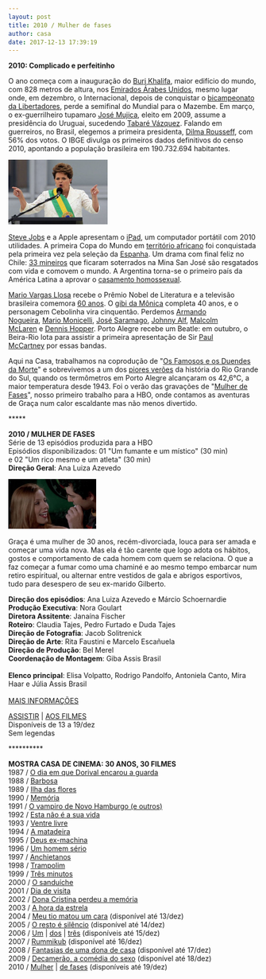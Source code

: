 ```yaml
---
layout: post
title: 2010 / Mulher de fases
author: casa
date: 2017-12-13 17:39:19
---
```

**2010: Complicado e perfeitinho**

O ano começa com a inauguração do [Burj Khalifa](https://www.youtube.com/watch?v=cn7AFhVEI5o), maior edifício do mundo, com 828 metros de altura, nos [Emirados Árabes Unidos](https://pt.wikipedia.org/wiki/Emirados_%C3%81rabes_Unidos), mesmo lugar onde, em dezembro, o Internacional, depois de conquistar o [bicampeonato da Libertadores](https://www.youtube.com/watch?v=4H8TBNKG_i8), perde a semifinal do Mundial para o Mazembe. Em março, o ex-guerrilheiro tupamaro [José Mujica](https://pt.wikipedia.org/wiki/Jos%C3%A9_Mujica), eleito em 2009, assume a presidência do Uruguai, sucedendo [Tabaré Vázquez](https://pt.wikipedia.org/wiki/Tabar%C3%A9_V%C3%A1zquez). Falando em guerreiros, no Brasil, elegemos a primeira presidenta, [Dilma Rousseff](http://dilma.com.br/), com 56% dos votos. O IBGE divulga os primeiros dados definitivos do censo 2010, apontando a população brasileira em 190.732.694 habitantes.

![](/uploads/dilma1_0.jpg)

[Steve Jobs](https://pt.wikipedia.org/wiki/Steve_Jobs) e a Apple apresentam o [iPad](https://youtu.be/6Fk1V5NqoD4), um computador portátil com 2010 utilidades. A primeira Copa do Mundo em [território africano](https://www.youtube.com/watch?v=Clg_U3UhsIA) foi conquistada pela primeira vez pela seleção da [Espanha](https://www.youtube.com/watch?v=EVMGxBjHXnA). Um drama com final feliz no Chile: [33 mineiros](https://www.youtube.com/watch?v=7g_qzFlB28o) que ficaram soterrados na Mina San José são resgatados com vida e comovem o mundo. A Argentina torna-se o primeiro país da América Latina a aprovar o [casamento homossexual](http://g1.globo.com/mundo/noticia/2010/07/senado-da-argentina-aprova-o-casamento-gay.html).

[Mario Vargas Llosa](https://pt.wikipedia.org/wiki/Mario_Vargas_Llosa) recebe o Prêmio Nobel de Literatura e a televisão brasileira comemora [60 anos](https://www.youtube.com/watch?v=Ei-X9vbQ3TQ). O [gibi da Mônica](https://www.terra.com.br/diversao/cinema/gibi-da-monica-faz-40-anos-veja-melhores-momentos-da-turma,6939078553a7a310VgnCLD200000bbcceb0aRCRD.html) completa 40 anos, e o personagem Cebolinha vira cinquentão. Perdemos [Armando Nogueira](https://pt.wikipedia.org/wiki/Armando_Nogueira), [Mario Monicelli](https://www.melhoresfilmes.com.br/directors/mario-monicelli), [José Saramago](https://www.youtube.com/watch?v=1z0fUCy7ODU), [Johnny Alf](https://youtu.be/jWebDAydPpA), [Malcolm McLaren](https://en.wikipedia.org/wiki/Malcolm_McLaren) e [Dennis Hopper](https://www.youtube.com/watch?v=j_-KG4H7cpk). Porto Alegre recebe um Beatle: em outubro, o Beira-Rio lota para assistir a primeira apresentação de Sir [Paul McCartney](https://www.youtube.com/watch?v=G4Fh9qwmhJY) por essas bandas.

Aqui na Casa, trabalhamos na coprodução de "[Os Famosos e os Duendes da Morte](https://www.youtube.com/watch?v=4fBUjaii4kw)" e sobrevivemos a um dos [piores verões](https://www.youtube.com/watch?v=Zd7WBUj8PAs) da história do Rio Grande do Sul, quando os termômetros em Porto Alegre alcançaram os 42,6°C, a maior temperatura desde 1943. Foi o verão das gravações de "[Mulher de Fases](https://www.casacinepoa.com.br/filmes/mulher-de-fases/)", nosso primeiro trabalho para a HBO, onde contamos as aventuras de Graça num calor escaldante mas não menos divertido.

\*\*\*\**

**2010 / MULHER DE FASES**\
Série de 13 episódios produzida para a HBO\
Episódios disponibilizados: 01 "Um fumante e um místico" (30 min)\
e 02 "Um rico mesmo e um atleta" (30 min)\
**Direção Geral**: Ana Luiza Azevedo

![](/uploads/mdf01-im.jpg)

Graça é uma mulher de 30 anos, recém-divorciada, louca para ser amada e começar uma vida nova. Mas ela é tão carente que logo adota os hábitos, gostos e comportamento de cada homem com quem se relaciona. O que a faz começar a fumar como uma chaminé e ao mesmo tempo embarcar num retiro espiritual, ou alternar entre vestidos de gala e abrigos esportivos, tudo para desespero de seu ex-marido Gilberto.

**Direção dos episódios**: Ana Luiza Azevedo e Márcio Schoernardie\
**Produção Executiva**: Nora Goulart\
**Diretora Assitente**: Janaína Fischer\
**Roteiro**: Claudia Tajes, Pedro Furtado e Duda Tajes\
**Direção de Fotografia**: Jacob Solitrenick\
**Direção de Arte**: Rita Faustini e Marcelo Escañuela\
**Direção de Produção**: Bel Merel\
**Coordenação de Montagem**: Giba Assis Brasil\
\
**Elenco principal**: Elisa Volpatto, Rodrigo Pandolfo, Antoniela Canto, Mira Haar e Júlia Assis Brasil\
 \
[MAIS INFORMAÇÕES](https://www.casacinepoa.com.br/filmes/mulher-de-fases/)

[A﻿SSISTIR](https://vimeo.com/243208959) | [AOS FILMES](https://vimeo.com/244361035)\
Disponíveis de 13 a 19/dez\
Sem legendas

\*\*\*\*\*\*\*\*\*\*

**MOSTRA CASA DE CINEMA: 30 ANOS, 30 FILMES**\
1987 / [O dia em que Dorival encarou a guarda](https://www.casacinepoa.com.br/blog/2017-11-20-1986-87-o-dia-em-que-dorival-encarou-a-guarda/)\
1988 / [Barbosa](https://www.casacinepoa.com.br/blog/2017-11-21-1988-barbosa/)[](http://www.casacinepoa.com.br/o-blog/casa-30-anos/1988-barbosa)\
1989 / [Ilha das flores](https://www.casacinepoa.com.br/blog/2017-11-22-1989-ilha-das-flores/)\
1990 / [Memória](https://www.casacinepoa.com.br/blog/2017-11-23-1990-mem%C3%B3ria/)\
1991 / [O vampiro de Novo Hamburgo (e outros)](https://www.casacinepoa.com.br/blog/2017-11-24-1991-o-vampiro-de-novo-hamburgo-e-outros/)\
1992 / [Esta não é a sua vida](https://www.casacinepoa.com.br/blog/2017-11-25-1992-esta-n%C3%A3o-%C3%A9-a-sua-vida/)\
1993 / [Ventre livre](https://www.casacinepoa.com.br/blog/2017-11-26-1993-ventre-livre/)\
1994 / [A matadeira](https://www.casacinepoa.com.br/blog/2017-11-27-1994-a-matadeira/)\
1995 / [Deus ex-machina](https://www.casacinepoa.com.br/blog/2017-11-28-1995-deus-ex-machina/)\
1996 / [Um homem sério](https://www.casacinepoa.com.br/blog/2017-11-29-1996-um-homem-s%C3%A9rio/)\
1997 / [Anchietanos](https://www.casacinepoa.com.br/blog/2017-11-30-1997-anchietanos/)\
1998 / [Trampolim](https://www.casacinepoa.com.br/blog/2017-12-01-1998-trampolim/)\
1999 / [Três minutos](https://www.casacinepoa.com.br/blog/2017-12-02-1999-tr%C3%AAs-minutos/)\
2000 / [O sanduíche](https://www.casacinepoa.com.br/blog/2017-12-03-2000-o-sandu%C3%ADche/)\
2001 / [Dia de visita](https://www.casacinepoa.com.br/blog/2017-12-04-2001-dia-de-visita/)\
2002 / [Dona Cristina perdeu a memória](https://www.casacinepoa.com.br/blog/2017-12-05-2002-dona-cristina-perdeu-a-mem%C3%B3ria/)\
2003 / [A hora da estrela](https://www.casacinepoa.com.br/blog/2017-12-06-2003-a-hora-da-estrela/)\
2004 / [Meu tio matou um cara](https://vimeo.com/244319891) (disponível até 13/dez)\
2005 / [O resto é silêncio](https://vimeo.com/239639386) (disponível até 14/dez)\
2006 / [Um](https://vimeo.com/242292428) | [dos](https://vimeo.com/242294379) | [três](https://vimeo.com/242296023) (disponíveis até 15/dez)\
2007 / [Rummikub](https://vimeo.com/240533542) (disponível até 16/dez)\
2008 / [Fantasias de uma dona de casa](https://vimeo.com/240855811) (disponível até 17/dez)\
2009 / [Decamerão, a comédia do sexo](https://vimeo.com/242297960) (disponível até 18/dez)\
2010 / [Mulher](https://vimeo.com/243208959) | [de fases](https://vimeo.com/244361035) (disponíveis até 19/dez)
